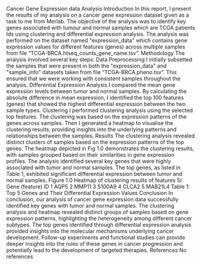 Cancer Gene Expression data Analysis
Introduction
In this report, I present the results of my analysis on a cancer gene expression dataset given as a
task to me from Merlab. The objective of the analysis was to identify key genes associated with
tumour and normal samples which are TCGA patients Ids using clustering and differential
expression analysis. The analysis was performed on the dataset named "expression_data" which
contains gene expression values for different features (genes) across multiple samples from file
“TCGA-BRCA.htseq_counts_gene_name.tsv”.
Methodology
The analysis involved several key steps:
Data Preprocessing
I initially subsetted the samples that were present in both the "expression_data" and "sample_info"
datasets taken from file “TCGA-BRCA.pheno.tsv”. This ensured that we were working with consistent
samples throughout the analysis.
Differential Expression Analysis
I compared the mean gene expression levels between tumor and normal samples. By calculating the
absolute difference in mean expression, I identified the top 100 features (genes) that showed the
highest differential expression between the two sample types.
Clustering
I performed clustering analysis using the selected top features. The clustering was based on the
expression patterns of the genes across samples. Then I generated a heatmap to visualise the
clustering results, providing insights into the underlying patterns and relationships between the
samples.
Results
The clustering analysis revealed distinct clusters of samples based on the expression patterns of the
top genes. The heatmap depicted in Fig 1.0 demonstrates the clustering results, with samples
grouped based on their similarities in gene expression profiles.
The analysis identified several key genes that were highly associated with tumor and normal
samples. The top genes, as listed in Table 1, exhibited significant differential expression between
tumor and normal samples.
Figure 1.0 Heatmap of clustering results of features
Sr. Gene (feature) ID
1 AQP5
2 MMP11
3 S100A9
4 CLCA2
5 MAB21L4
Table 1: Top 5 Genes and Their Differential Expression Values
Conclusion
In conclusion, our analysis of cancer gene expression data successfully identified key genes with
tumor and normal samples. The clustering analysis and heatmap revealed distinct groups of
samples based on gene expression patterns, highlighting the heterogeneity among different cancer
subtypes. The top genes identified through differential expression analysis provided insights into the
molecular mechanisms underlying cancer development. Follow-up experiments and functional
studies can provide deeper insights into the roles of these genes in cancer progression and
potentially lead to the development of targeted therapies.
References
No references
